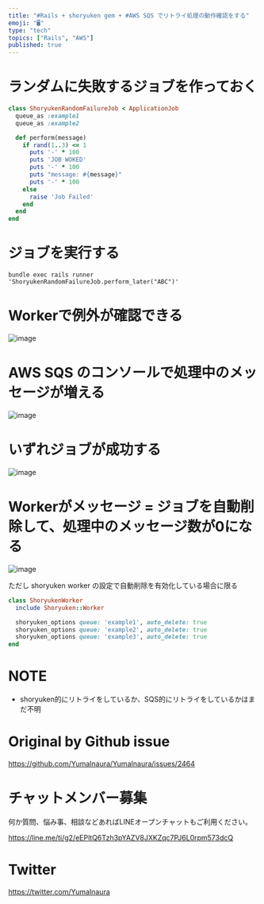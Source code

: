 ```yaml
---
title: "#Rails + shoryuken gem + #AWS SQS でリトライ処理の動作確認をする"
emoji: "🖥"
type: "tech"
topics: ["Rails", "AWS"]
published: true
---
```


# ランダムに失敗するジョブを作っておく

```rb
class ShoryukenRandomFailureJob < ApplicationJob
  queue_as :example1
  queue_as :example2

  def perform(message)
    if rand(1..3) <= 1
      puts '-' * 100
      puts 'JOB WOKED'
      puts '-' * 100
      puts "message: #{message}"
      puts '-' * 100
    else
      raise 'Job Failed'
    end
  end
end
```

# ジョブを実行する

```
bundle exec rails runner 'ShoryukenRandomFailureJob.perform_later("ABC")'
```

# Workerで例外が確認できる

![image](https://user-images.githubusercontent.com/13635059/65002437-c0ed2200-d92e-11e9-8ae3-5737b7657929.png)

# AWS SQS のコンソールで処理中のメッセージが増える

![image](https://user-images.githubusercontent.com/13635059/65002436-bf235e80-d92e-11e9-9c5a-a5c602c4a6a4.png)


# いずれジョブが成功する

![image](https://user-images.githubusercontent.com/13635059/65002476-f560de00-d92e-11e9-8fae-2864f842bd26.png)

# Workerがメッセージ = ジョブを自動削除して、処理中のメッセージ数が0になる


![image](https://user-images.githubusercontent.com/13635059/65002496-0dd0f880-d92f-11e9-976c-82c10cbe24cd.png)

ただし shoryuken worker の設定で自動削除を有効化している場合に限る

```rb
class ShoryukenWorker
  include Shoryuken::Worker

  shoryuken_options queue: 'example1', auto_delete: true
  shoryuken_options queue: 'example2', auto_delete: true
  shoryuken_options queue: 'example3', auto_delete: true
end
```

# NOTE

- shoryuken的にリトライをしているか、SQS的にリトライをしているかはまだ不明

# Original by Github issue

https://github.com/YumaInaura/YumaInaura/issues/2464








<!-- Update From Qiita API -->

# チャットメンバー募集


何か質問、悩み事、相談などあればLINEオープンチャットもご利用ください。

https://line.me/ti/g2/eEPltQ6Tzh3pYAZV8JXKZqc7PJ6L0rpm573dcQ





# Twitter


https://twitter.com/YumaInaura


<!-- Update From Qiita API -->


